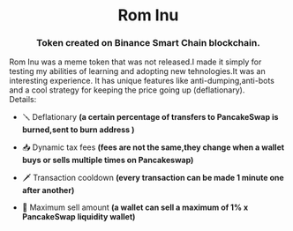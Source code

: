 <h1 align="center">Rom Inu</h1>
<h3 align="center">Token created on Binance Smart Chain blockchain.</h3>
Rom Inu was a meme token that was not released.I made it simply for testing my abilities of learning and adopting new tehnologies.It was an interesting experience. It has unique features like anti-dumping,anti-bots and a cool strategy for keeping the price going up (deflationary).
<br/>Details:</h3>

- 🪛 Deflationary **(a certain percentage of transfers to PancakeSwap is burned,sent to burn address )**

- 📥 Dynamic tax fees **(fees are not the same,they change when a wallet buys or sells multiple times on Pancakeswap)**

- 🗡️ Transaction cooldown **(every transaction can be made 1 minute one after another)**

- 🧾 Maximum sell amount **(a wallet can sell a maximum of 1% x PancakeSwap liquidity wallet)**



